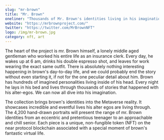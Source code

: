 ```yaml
---
slug: "mr-brown"
title: "Mr. Brown"
oneliner: "Thousands of Mr. Brown's identities living in his imagination."
website: "https://mrbrownproject.com/"
twitter: "https://twitter.com/MrBrownNFT"
logo: /img/mr-brown.jpg
category: nft, art
---
```


The heart of the project is mr. Brown himself, a lonely middle aged gentleman who worked his entire life as an insurance clerk. Every day, he wakes up at 6 am, drinks his double espresso shot, and leaves for work wearing the exact same outfit. There is absolutely nothing interesting happening in brown's day-to-day life, and we could probably end the story without even starting it, if not for the one peculiar detail about him. Brown has hundreds of imagined personalities living inside of his head. Every night he lays in his bed and lives through thousands of stories that happened with his alter-egos. We can now all dive into his imagination. 

The collection brings brown's identities into the Metaverse reality. It showcases incredible and eventful lives his alter egos are living through. The 4,200 hand-drawn portraits will present the range of mr. Brown identities from an eccentric and pretentious teenager to an approachable and chill senior. Each piece is a unique, non-fungible token (NFT) on the near protocol blockchain associated with a special moment of brown's fantastic virtual life.